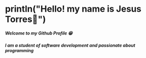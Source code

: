 # println("Hello! my name is Jesus Torres👋")
##### Welcome to my Github Profile 😁
##### I am a student of software development and passionate about programming
#
